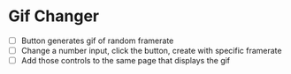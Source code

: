 # Gif Changer

- [ ] Button generates gif of random framerate
- [ ] Change a number input, click the button, create with specific framerate
- [ ] Add those controls to the same page that displays the gif